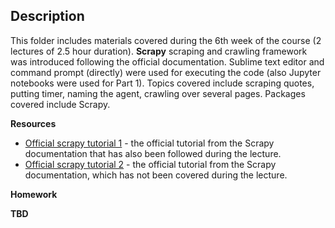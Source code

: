 ## Description
This folder includes materials covered during the 6th week of the course (2 lectures of 2.5 hour duration). **Scrapy** scraping and crawling framework was introduced following the official documentation. Sublime text editor and command prompt (directly) were used for executing the code (also Jupyter notebooks were used for Part 1). Topics covered include scraping quotes, putting timer, naming the agent, crawling over several pages. Packages covered include Scrapy.

**Resources**

- [Official scrapy tutorial 1](https://doc.scrapy.org/en/latest/intro/tutorial.html) - the official tutorial from the Scrapy documentation that has also been followed during the lecture.
- [Official scrapy tutorial 2](http://scrapy2.readthedocs.io/en/latest/intro/tutorial.html) - the official tutorial from the Scrapy documentation, which has not been covered during the lecture.

**Homework**

**TBD**
